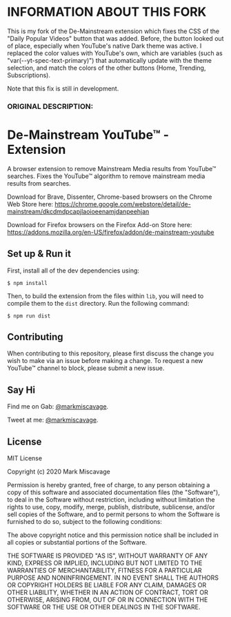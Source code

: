# INFORMATION ABOUT THIS FORK
This is my fork of the De-Mainstream extension which fixes the CSS of the "Daily Popular Videos" button that was added. Before, the button looked out of place, especially when YouTube's native Dark theme was active. I replaced the color values with YouTube's own, which are variables (such as "var(--yt-spec-text-primary)") that automatically update with the theme selection, and match the colors of the other buttons (Home, Trending, Subscriptions).

Note that this fix is still in development.




### ORIGINAL DESCRIPTION:


# De-Mainstream YouTube™ - Extension

A browser extension to remove Mainstream Media results from YouTube™ searches. Fixes the YouTube™ algorithm to remove mainstream media results from searches.

Download for Brave, Dissenter, Chrome-based browsers on the Chrome Web Store here: https://chrome.google.com/webstore/detail/de-mainstream/dkcdmdpcapjlaoioeenamjdanpeehjan

Download for Firefox browsers on the Firefox Add-on Store here: https://addons.mozilla.org/en-US/firefox/addon/de-mainstream-youtube

## Set up & Run it

First, install all of the dev dependencies using:
```
$ npm install
```

Then, to build the extension from the files within `lib`, you will need to compile them to the `dist` directory.
Run the following command:
```
$ npm run dist
```

## Contributing

When contributing to this repository, please first discuss the change you wish to make via an issue before making a change. To request a new YouTube™ channel to block, please submit a new issue.

## Say Hi

Find me on Gab: [@markmiscavage](https://gab.com/markmiscavage).

Tweet at me: [@markmiscavage](https://twitter.com/markmiscavage).

## License

MIT License

Copyright (c) 2020 Mark Miscavage

Permission is hereby granted, free of charge, to any person obtaining a copy
of this software and associated documentation files (the "Software"), to deal
in the Software without restriction, including without limitation the rights
to use, copy, modify, merge, publish, distribute, sublicense, and/or sell
copies of the Software, and to permit persons to whom the Software is
furnished to do so, subject to the following conditions:

The above copyright notice and this permission notice shall be included in all
copies or substantial portions of the Software.

THE SOFTWARE IS PROVIDED "AS IS", WITHOUT WARRANTY OF ANY KIND, EXPRESS OR
IMPLIED, INCLUDING BUT NOT LIMITED TO THE WARRANTIES OF MERCHANTABILITY,
FITNESS FOR A PARTICULAR PURPOSE AND NONINFRINGEMENT. IN NO EVENT SHALL THE
AUTHORS OR COPYRIGHT HOLDERS BE LIABLE FOR ANY CLAIM, DAMAGES OR OTHER
LIABILITY, WHETHER IN AN ACTION OF CONTRACT, TORT OR OTHERWISE, ARISING FROM,
OUT OF OR IN CONNECTION WITH THE SOFTWARE OR THE USE OR OTHER DEALINGS IN THE
SOFTWARE.
